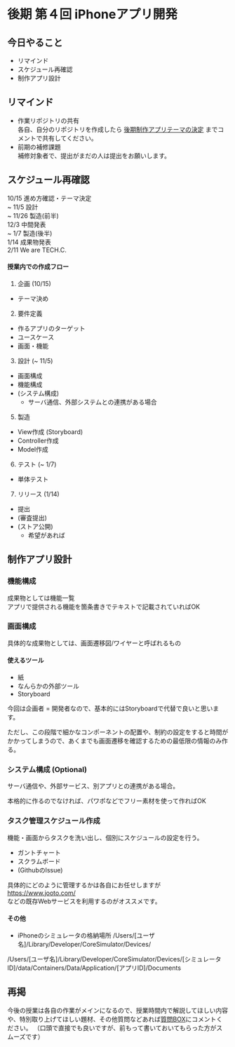 # 後期 第４回 iPhoneアプリ開発

## 今日やること
- リマインド
- スケジュール再確認
- 制作アプリ設計

## リマインド
- 作業リポジトリの共有  
  各自、自分のリポジトリを作成したら [後期制作アプリテーマの決定](https://github.com/TechC-App/README/issues/1) までコメントで共有してください。
- 前期の補修課題  
  補修対象者で、提出がまだの人は提出をお願いします。

## スケジュール再確認
10/15 進め方確認・テーマ決定  
~ 11/5 設計  
~ 11/26  製造(前半)  
12/3 中間発表  
~ 1/7 製造(後半)  
1/14 成果物発表  
2/11 We are TECH.C.  

#### 授業内での作成フロー
1. 企画 (10/15)
  - テーマ決め
2. 要件定義
  - 作るアプリのターゲット
  - ユースケース
  - 画面・機能
3. 設計 (~ 11/5)
  - 画面構成
  - 機能構成
  - (システム構成)
    - サーバ通信、外部システムとの連携がある場合
5. 製造
  - View作成 (Storyboard)
  - Controller作成
  - Model作成
6. テスト (~ 1/7)
  - 単体テスト
7. リリース (1/14)
  - 提出
  - (審査提出)
  - (ストア公開)
    - 希望があれば

## 制作アプリ設計
### 機能構成
成果物としては機能一覧  
アプリで提供される機能を箇条書きでテキストで記載されていればOK

### 画面構成
具体的な成果物としては、画面遷移図/ワイヤーと呼ばれるもの
#### 使えるツール
- 紙
- なんらかの外部ツール
- Storyboard

今回は企画者 = 開発者なので、基本的にはStoryboardで代替で良いと思います。

ただし、この段階で細かなコンポーネントの配置や、制約の設定をすると時間がかかってしまうので、あくまでも画面遷移を確認するための最低限の情報のみ作る。
 
### システム構成 (Optional)
サーバ通信や、外部サービス、別アプリとの連携がある場合。

本格的に作るのでなければ、パワポなどでフリー素材を使って作ればOK

### タスク管理スケジュール作成
機能・画面からタスクを洗い出し、個別にスケジュールの設定を行う。

- ガントチャート
- スクラムボード
- (GithubのIssue)

具体的にどのように管理するかは各自にお任せしますが  
https://www.jooto.com/  
などの既存Webサービスを利用するのがオススメです。

#### その他
- iPhoneのシミュレータの格納場所
/Users/[ユーザ名]/Library/Developer/CoreSimulator/Devices/

/Users/[ユーザ名]/Library/Developer/CoreSimulator/Devices/[シミュレータID]/data/Containers/Data/Application/[アプリID]/Documents

## 再掲
今後の授業は各自の作業がメインになるので、授業時間内で解説してほしい内容や、特別取り上げてほしい題材、その他質問などあれば[質問BOX](https://github.com/TechC-App/README/issues/2)にコメントください。
（口頭で直接でも良いですが、前もって書いておいてもらった方がスムーズです）
